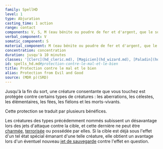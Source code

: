 ```yaml
---
family: SpellHD
level: 1
type: Abjuration
casting_time: 1 action
range: contact
components: V, S, M (eau bénite ou poudre de fer et d'argent, que le sort consume)
verbal_component: V
somatic_component: S
material_component: M (eau bénite ou poudre de fer et d'argent, que le sort consume)
concentration: concentration
duration: jusqu'à 10 minutes
classes: '[Clerc](hd_cleric.md), [Magicien](hd_wizard.md), [Paladin](hd_paladin.md), [Sorcier](hd_warlock.md)'
id: spells_hd.md#protection-contre-le-mal-et-le-bien
title: Protection contre le mal et le bien
alias: Protection from Evil and Good
source: (MDR p)(SRD)
---
```


Jusqu'à la fin du sort, une créature consentante que vous touchez est protégée contre certains types de créatures : les aberrations, les célestes, les élémentaires, les fées, les fiélons et les morts-vivants.

Cette protection se traduit par plusieurs bénéfices.

Les créatures des types précédemment nommés subissent un désavantage lors des jets d'attaque contre la cible, et cette dernière ne peut être [charmée](hd_conditions_charme.md), [terrorisée](hd_conditions_terrorise.md) ou possédée par elles. Si la cible est déjà sous l'effet d'un tel état spécial émanant d'une telle créature, elle obtient un avantage lors d'un éventuel nouveau [jet de sauvegarde](hd_abilities_jets_de_sauvegarde.md) contre l'effet en question.

